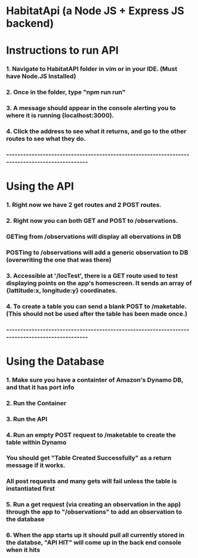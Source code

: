# HabitatApi (a Node JS + Express JS backend)  
  
# Instructions to run API
### 1. Navigate to HabitatAPI folder in vim or in your IDE. (Must have Node.JS Installed)
### 2. Once in the folder, type "npm run run"
### 3. A message should appear in the console alerting you to where it is running (localhost:3000).
### 4. Click the address to see what it returns, and go to the other routes to see what they do.  
### ----------------------------------------------------------------------------------------------  

# Using the API
### 1. Right now we have 2 get routes and 2 POST routes.
### 2. Right now you can both GET and POST to /observations.
###     GETing from /observations will display all obervations in DB
###     POSTing to /observations will add a generic observation to DB (overwriting the one that was there)
### 3. Accessible at '/locTest', there is a GET route used to test displaying points on the app's homescreen. It sends an array of {lattitude:x, longitude:y} coordinates.
### 4. To create a table you can send a blank POST to /maketable. (This should not be used after the table has been made once.)  
### ----------------------------------------------------------------------------------------------  
  
# Using the Database
### 1. Make sure you have a containter of Amazon's Dynamo DB, and that it has port info
### 2. Run the Container
### 3. Run the API
### 4. Run an empty POST request to /maketable to create the table within Dynamo
###     You should get "Table Created Successfully" as a return message if it works.
###     All post requests and many gets will fail unless the table is instantiated first 
### 5. Run a get request (via creating an observation in the app) through the app to "/observations" to add an observation to the database
### 6. When the app starts up it should pull all currently stored in the databse, "API HIT" will come up in the back end console when it hits
